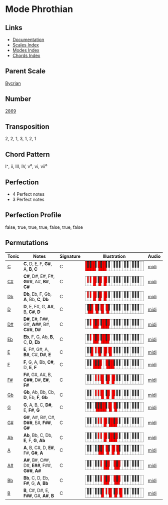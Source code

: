 # Mode Phrothian

## Links

- [Documentation](README.md)
- [Scales Index](Scales.md)
- [Modes Index](Modes.md)
- [Chords Index](Chords.md)

## Parent Scale

[Bycrian](ScaleBycrian.md)

## Number

[2869](https://ianring.com/musictheory/scales/2869)

## Transposition

2, 2, 1, 3, 1, 2, 1

## Chord Pattern

I⁺, ii, III, IV, v⁰, vi, vii⁰

## Perfection

- 4 Perfect notes
- 3 Perfect notes

## Perfection Profile

false, true, true, true, false, true, false

## Permutations

| Tonic | Notes | Signature | Illustration | Audio |
|-------|-------|-----------|--------------|-------|
| [C](ModeCNaturalPhrothian.md) | **C**, D, E, F, **G#**, A, **B**, **C** | C | ![CNaturalPhrothian](ModeCNaturalPhrothian.png) | [midi](https://github.com/edipermadi/music/blob/main/docs/ModeCNaturalPhrothian.mid?raw=true) |
| [C#](ModeCSharpPhrothian.md) | **C#**, D#, E#, F#, **G##**, A#, **B#**, **C#** | C | ![CSharpPhrothian](ModeCSharpPhrothian.png) | [midi](https://github.com/edipermadi/music/blob/main/docs/ModeCSharpPhrothian.mid?raw=true) |
| [Db](ModeDFlatPhrothian.md) | **Db**, Eb, F, Gb, **A**, Bb, **C**, **Db** | C | ![DFlatPhrothian](ModeDFlatPhrothian.png) | [midi](https://github.com/edipermadi/music/blob/main/docs/ModeDFlatPhrothian.mid?raw=true) |
| [D](ModeDNaturalPhrothian.md) | **D**, E, F#, G, **A#**, B, **C#**, **D** | C | ![DNaturalPhrothian](ModeDNaturalPhrothian.png) | [midi](https://github.com/edipermadi/music/blob/main/docs/ModeDNaturalPhrothian.mid?raw=true) |
| [D#](ModeDSharpPhrothian.md) | **D#**, E#, F##, G#, **A##**, B#, **C##**, **D#** | C | ![DSharpPhrothian](ModeDSharpPhrothian.png) | [midi](https://github.com/edipermadi/music/blob/main/docs/ModeDSharpPhrothian.mid?raw=true) |
| [Eb](ModeEFlatPhrothian.md) | **Eb**, F, G, Ab, **B**, C, **D**, **Eb** | C | ![EFlatPhrothian](ModeEFlatPhrothian.png) | [midi](https://github.com/edipermadi/music/blob/main/docs/ModeEFlatPhrothian.mid?raw=true) |
| [E](ModeENaturalPhrothian.md) | **E**, F#, G#, A, **B#**, C#, **D#**, **E** | C | ![ENaturalPhrothian](ModeENaturalPhrothian.png) | [midi](https://github.com/edipermadi/music/blob/main/docs/ModeENaturalPhrothian.mid?raw=true) |
| [F](ModeFNaturalPhrothian.md) | **F**, G, A, Bb, **C#**, D, **E**, **F** | C | ![FNaturalPhrothian](ModeFNaturalPhrothian.png) | [midi](https://github.com/edipermadi/music/blob/main/docs/ModeFNaturalPhrothian.mid?raw=true) |
| [F#](ModeFSharpPhrothian.md) | **F#**, G#, A#, B, **C##**, D#, **E#**, **F#** | C | ![FSharpPhrothian](ModeFSharpPhrothian.png) | [midi](https://github.com/edipermadi/music/blob/main/docs/ModeFSharpPhrothian.mid?raw=true) |
| [Gb](ModeGFlatPhrothian.md) | **Gb**, Ab, Bb, Cb, **D**, Eb, **F**, **Gb** | C | ![GFlatPhrothian](ModeGFlatPhrothian.png) | [midi](https://github.com/edipermadi/music/blob/main/docs/ModeGFlatPhrothian.mid?raw=true) |
| [G](ModeGNaturalPhrothian.md) | **G**, A, B, C, **D#**, E, **F#**, **G** | C | ![GNaturalPhrothian](ModeGNaturalPhrothian.png) | [midi](https://github.com/edipermadi/music/blob/main/docs/ModeGNaturalPhrothian.mid?raw=true) |
| [G#](ModeGSharpPhrothian.md) | **G#**, A#, B#, C#, **D##**, E#, **F##**, **G#** | C | ![GSharpPhrothian](ModeGSharpPhrothian.png) | [midi](https://github.com/edipermadi/music/blob/main/docs/ModeGSharpPhrothian.mid?raw=true) |
| [Ab](ModeAFlatPhrothian.md) | **Ab**, Bb, C, Db, **E**, F, **G**, **Ab** | C | ![AFlatPhrothian](ModeAFlatPhrothian.png) | [midi](https://github.com/edipermadi/music/blob/main/docs/ModeAFlatPhrothian.mid?raw=true) |
| [A](ModeANaturalPhrothian.md) | **A**, B, C#, D, **E#**, F#, **G#**, **A** | C | ![ANaturalPhrothian](ModeANaturalPhrothian.png) | [midi](https://github.com/edipermadi/music/blob/main/docs/ModeANaturalPhrothian.mid?raw=true) |
| [A#](ModeASharpPhrothian.md) | **A#**, B#, C##, D#, **E##**, F##, **G##**, **A#** | C | ![ASharpPhrothian](ModeASharpPhrothian.png) | [midi](https://github.com/edipermadi/music/blob/main/docs/ModeASharpPhrothian.mid?raw=true) |
| [Bb](ModeBFlatPhrothian.md) | **Bb**, C, D, Eb, **F#**, G, **A**, **Bb** | C | ![BFlatPhrothian](ModeBFlatPhrothian.png) | [midi](https://github.com/edipermadi/music/blob/main/docs/ModeBFlatPhrothian.mid?raw=true) |
| [B](ModeBNaturalPhrothian.md) | **B**, C#, D#, E, **F##**, G#, **A#**, **B** | C | ![BNaturalPhrothian](ModeBNaturalPhrothian.png) | [midi](https://github.com/edipermadi/music/blob/main/docs/ModeBNaturalPhrothian.mid?raw=true) |
